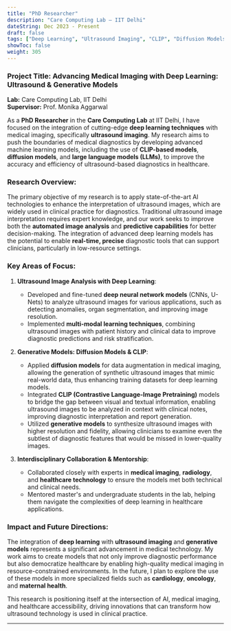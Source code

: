 ```yaml
---
title: "PhD Researcher"
description: "Care Computing Lab – IIT Delhi"
dateString: Dec 2023 - Present
draft: false
tags: ["Deep Learning", "Ultrasound Imaging", "CLIP", "Diffusion Models", "LLMs", "Medical Imaging", "AI", "Neural Networks"]
showToc: false
weight: 305
---
```


### Project Title: **Advancing Medical Imaging with Deep Learning: Ultrasound & Generative Models**

**Lab:** Care Computing Lab, IIT Delhi  
**Supervisor:** Prof. Monika Aggarwal

As a **PhD Researcher** in the **Care Computing Lab** at IIT Delhi, I have focused on the integration of cutting-edge **deep learning techniques** with medical imaging, specifically **ultrasound imaging**. My research aims to push the boundaries of medical diagnostics by developing advanced machine learning models, including the use of **CLIP-based models**, **diffusion models**, and **large language models (LLMs)**, to improve the accuracy and efficiency of ultrasound-based diagnostics in healthcare.

### Research Overview:
The primary objective of my research is to apply state-of-the-art AI technologies to enhance the interpretation of ultrasound images, which are widely used in clinical practice for diagnostics. Traditional ultrasound image interpretation requires expert knowledge, and our work seeks to improve both the **automated image analysis** and **predictive capabilities** for better decision-making. The integration of advanced deep learning models has the potential to enable **real-time, precise** diagnostic tools that can support clinicians, particularly in low-resource settings.

### Key Areas of Focus:

1. **Ultrasound Image Analysis with Deep Learning**:
   - Developed and fine-tuned **deep neural network models** (CNNs, U-Nets) to analyze ultrasound images for various applications, such as detecting anomalies, organ segmentation, and improving image resolution.
   - Implemented **multi-modal learning techniques**, combining ultrasound images with patient history and clinical data to improve diagnostic predictions and risk stratification.

2. **Generative Models: Diffusion Models & CLIP**:
   - Applied **diffusion models** for data augmentation in medical imaging, allowing the generation of synthetic ultrasound images that mimic real-world data, thus enhancing training datasets for deep learning models.
   - Integrated **CLIP (Contrastive Language-Image Pretraining)** models to bridge the gap between visual and textual information, enabling ultrasound images to be analyzed in context with clinical notes, improving diagnostic interpretation and report generation.
   - Utilized **generative models** to synthesize ultrasound images with higher resolution and fidelity, allowing clinicians to examine even the subtlest of diagnostic features that would be missed in lower-quality images.


6. **Interdisciplinary Collaboration & Mentorship**:
   - Collaborated closely with experts in **medical imaging**, **radiology**, and **healthcare technology** to ensure the models met both technical and clinical needs.
   - Mentored master's and undergraduate students in the lab, helping them navigate the complexities of deep learning in healthcare applications.


### Impact and Future Directions:
The integration of **deep learning** with **ultrasound imaging** and **generative models** represents a significant advancement in medical technology. My work aims to create models that not only improve diagnostic performance but also democratize healthcare by enabling high-quality medical imaging in resource-constrained environments. In the future, I plan to explore the use of these models in more specialized fields such as **cardiology**, **oncology**, and **maternal health**.

This research is positioning itself at the intersection of AI, medical imaging, and healthcare accessibility, driving innovations that can transform how ultrasound technology is used in clinical practice.

---

                                                                                                                                                                                                                                                                                                                                                                                                                                                                                                                                                                                                                                                                                                                                                                                                                                                                                                                                                                                                                                                                                                                                                                                                                                                                                                                                    